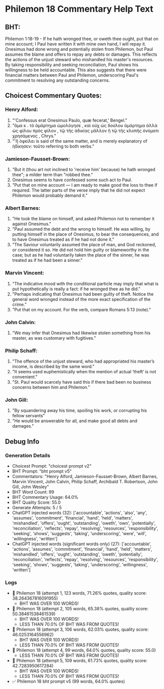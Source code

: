 # Philemon 18 Commentary Help Text

## BHT:
Philemon 1:18-19 - If he hath wronged thee, or oweth thee ought, put that on mine account; I Paul have written it with mine own hand, I will repay it. Onesimus had done wrong and potentially stolen from Philemon, but Paul assumes the blame and offers to repay any debts or damages. This reflects the actions of the unjust steward who mishandled his master's resources. By taking responsibility and seeking reconciliation, Paul shows his willingness to be held accountable. This also suggests that there were financial matters between Paul and Philemon, underscoring Paul's commitment to resolving any outstanding concerns.

## Choicest Commentary Quotes:
### Henry Alford:
1. "'Confessus erat Onesimus Paulo, quæ fecerat,' Bengel."
2. "ἅμα κ . τὸ ἁμάρτημα ὡμολόγησε , καὶ οὐχ ὡς δούλου ἁμάρτημα ἀλλὰ ὡς φίλου πρὸς φίλον , τῷ τῆς ἀδικίας μᾶλλον ἢ τῷ τῆς κλοπῆς ὀνόματι χρησάμενος , Chrys."
3. "'ἢ ὀφείλει is said of the same matter, and is merely explanatory of ἠδίκησεν: τοῦτο referring to both verbs."

### Jamieson-Fausset-Brown:
1. "But it (thou art not inclined to 'receive him' because) he hath wronged thee"; a milder term than "robbed thee."
2. Onesimus seems to have confessed some such act to Paul.
3. "Put that on mine account — I am ready to make good the loss to thee if required. The latter parts of the verse imply that he did not expect Philemon would probably demand it."

### Albert Barnes:
1. "He took the blame on himself, and asked Philemon not to remember it against Onesimus."
2. "Paul assumed the debt and the wrong to himself. He was willing, by putting himself in the place of Onesimus, to bear the consequences, and to have Onesimus treated as if he had not done it."
3. "The Saviour voluntarily assumed the place of man, and God reckoned, or considered it so. He did not hold him guilty or blameworthy in the case; but as he had voluntarily taken the place of the sinner, he was treated as if he had been a sinner."

### Marvin Vincent:
1. "The indicative mood with the conditional particle may imply that what is put hypothetically is really a fact: if he wronged thee as he did."
2. "Perhaps indicating that Onesimus had been guilty of theft. Notice the general word wronged instead of the more exact specification of the crime."
3. "Put that on my account. For the verb, compare Romans 5:13 (note)."

### John Calvin:
1. "We may infer that Onesimus had likewise stolen something from his master, as was customary with fugitives."

### Philip Schaff:
1. "The offence of the unjust steward, who had appropriated his master’s income, is described by the same word." 
2. "It seems used euphemistically when the mention of actual ‘theft’ is not convenient."
3. "St. Paul would scarcely have said this if there bad been no business concerns between him and Philemon."

### John Gill:
1. "By squandering away his time, spoiling his work, or corrupting his fellow servants"
2. "He would be answerable for all, and make good all debts and damages."


## Debug Info
### Generation Details
- Choicest Prompt: "choicest prompt v2"
- BHT Prompt: "bht prompt v5"
- Commentators: "Henry Alford, Jamieson-Fausset-Brown, Albert Barnes, Marvin Vincent, John Calvin, Philip Schaff, Archibald T. Robertson, John Gill, John Wesley"
- BHT Word Count: 99
- BHT Commentary Usage: 64.0%
- BHT Quality Score: 55.0
- Generate Attempts: 5 / 5
- ChatGPT injected words (32):
	['accountable', 'actions', 'also', 'any', 'assumes', 'commitment', 'financial', 'hand', 'held', 'matters', 'mishandled', 'offers', 'ought', 'outstanding', 'oweth', 'own', 'potentially', 'reconciliation', 'reflects', 'repay', 'resolving', 'resources', 'responsibility', 'seeking', 'shows', 'suggests', 'taking', 'underscoring', 'were', 'will', 'willingness', 'written']
- ChatGPT injected words (significant words only) (27):
	['accountable', 'actions', 'assumes', 'commitment', 'financial', 'hand', 'held', 'matters', 'mishandled', 'offers', 'ought', 'outstanding', 'oweth', 'potentially', 'reconciliation', 'reflects', 'repay', 'resolving', 'resources', 'responsibility', 'seeking', 'shows', 'suggests', 'taking', 'underscoring', 'willingness', 'written']

### Logs
- 🔄 Philemon 18 (attempt 1, 123 words, 71.26% quotes, quality score: 38.264367816091955) 
	- BHT WAS OVER 100 WORDS!
- 🔄 Philemon 18 (attempt 2, 105 words, 65.38% quotes, quality score: 50.38461538461539) 
	- BHT WAS OVER 100 WORDS! 
	- LESS THAN 70.0% OF BHT WAS FROM QUOTES!
- 🔄 Philemon 18 (attempt 3, 106 words, 62.03% quotes, quality score: 46.0253164556962) 
	- BHT WAS OVER 100 WORDS! 
	- LESS THAN 70.0% OF BHT WAS FROM QUOTES!
- 🔄 Philemon 18 (attempt 4, 99 words, 64.0% quotes, quality score: 55.0) 
	- LESS THAN 70.0% OF BHT WAS FROM QUOTES!
- 🔄 Philemon 18 (attempt 5, 109 words, 61.73% quotes, quality score: 42.7283950617284) 
	- BHT WAS OVER 100 WORDS! 
	- LESS THAN 70.0% OF BHT WAS FROM QUOTES!
- ✅ Philemon 18 bht prompt v5 (99 words, 64.0% quotes)